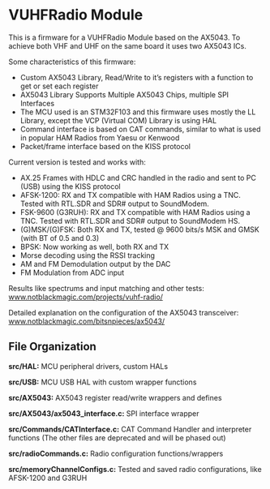 # VUHFRadio Module

This is a firmware for a VUHFRadio Module based on the AX5043.
To achieve both VHF and UHF on the same board it uses two AX5043 ICs. 

Some characteristics of this firmware:
-	Custom AX5043 Library, Read/Write to it’s registers with a function to get or set each register
-	AX5043 Library Supports Multiple AX5043 Chips, multiple SPI Interfaces
-	The MCU used is an STM32F103 and this firmware uses mostly the LL Library, except the VCP (Virtual COM) Library is using HAL
-	Command interface is based on CAT commands, similar to what is used in popular HAM Radios from Yaesu or Kenwood
-   Packet/frame interface based on the KISS protocol

Current version is tested and works with:
- AX.25 Frames with HDLC and CRC handled in the radio and sent to PC (USB) using the KISS protocol
- AFSK-1200: RX and TX compatible with HAM Radios using a TNC. Tested with RTL.SDR and SDR# output to SoundModem.
- FSK-9600 (G3RUH): RX and TX compatible with HAM Radios using a TNC. Tested with RTL.SDR and SDR# output to SoundModem HS.
- (G)MSK/(G)FSK: Both RX and TX, tested @ 9600 bits/s MSK and GMSK (with BT of 0.5 and 0.3)
- BPSK: Now working as well, both RX and TX
- Morse decoding using the RSSI tracking
- AM and FM Demodulation output by the DAC
- FM Modulation from ADC input

Results like spectrums and input matching and other tests: www.notblackmagic.com/projects/vuhf-radio/

Detailed explanation on the configuration of the AX5043 transceiver: www.notblackmagic.com/bitsnpieces/ax5043/

## File Organization

**src/HAL:** MCU peripheral drivers, custom HALs

**src/USB:** MCU USB HAL with custom wrapper functions

**src/AX5043:** AX5043 register read/write wrappers and defines

**src/AX5043/ax5043_interface.c:** SPI interface wrapper

**src/Commands/CATInterface.c:** CAT Command Handler and interpreter functions (The other files are deprecated and will be phased out)

**src/radioCommands.c:** Radio configuration functions/wrappers

**src/memoryChannelConfigs.c:** Tested and saved radio configurations, like AFSK-1200 and G3RUH
